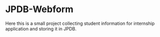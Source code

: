 # JPDB-Webform
Here this is a small project collecting student information for internship application and storing it in JPDB.
